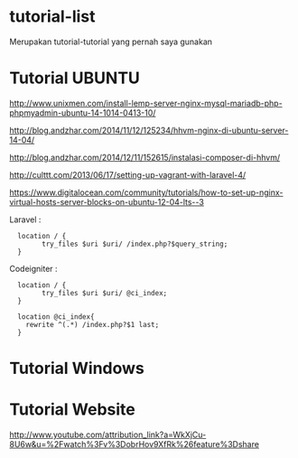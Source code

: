 # tutorial-list
Merupakan tutorial-tutorial yang pernah saya gunakan

# Tutorial UBUNTU

http://www.unixmen.com/install-lemp-server-nginx-mysql-mariadb-php-phpmyadmin-ubuntu-14-1014-0413-10/

http://blog.andzhar.com/2014/11/12/125234/hhvm-nginx-di-ubuntu-server-14-04/

http://blog.andzhar.com/2014/12/11/152615/instalasi-composer-di-hhvm/

http://culttt.com/2013/06/17/setting-up-vagrant-with-laravel-4/

https://www.digitalocean.com/community/tutorials/how-to-set-up-nginx-virtual-hosts-server-blocks-on-ubuntu-12-04-lts--3

Laravel :
```
  location / {
        try_files $uri $uri/ /index.php?$query_string;
  }
```

Codeigniter :
```
  location / {
        try_files $uri $uri/ @ci_index;
  }
  
  location @ci_index{
	rewrite ^(.*) /index.php?$1 last;
  }
```

# Tutorial Windows

# Tutorial Website
http://www.youtube.com/attribution_link?a=WkXjCu-8U6w&u=%2Fwatch%3Fv%3DobrHov9XfRk%26feature%3Dshare
